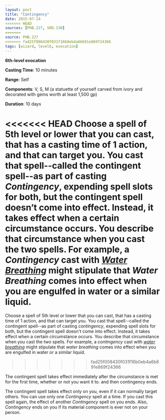 ```yaml
---
layout: post
title: "Contingency"
date: 2015-07-14
<<<<<<< HEAD
sources: [PHB.227, SRD.130]
=======
source: PHB.227
>>>>>>> fad25f008430f031f16b0eb4a6b691e869f24366
tags: [wizard, level6, evocation]
---
```


**6th-level evocation**

**Casting Time**: 10 minutes

**Range**: Self

**Components**: V, S, M (a statuette of yourself carved from ivory and decorated with gems worth at least 1,500 gp)

**Duration**: 10 days

<<<<<<< HEAD
Choose a spell of 5th level or lower that you can cast, that has a casting time of 1 action, and that can target you. You cast that spell--called the contingent spell--as part of casting *Contingency*, expending spell slots for both, but the contingent spell doesn’t come into effect. Instead, it takes effect when a certain circumstance occurs. You describe that circumstance when you cast the two spells. For example, a *Contingency* cast with *[Water Breathing](water-breathing)* might stipulate that *Water Breathing* comes into effect when you are engulfed in water or a similar liquid.
=======
Choose a spell of 5th level or lower that you can cast, that has a casting time of 1 action, and that can target you. You cast that spell--called the contingent spell--as part of casting *contingency*, expending spell slots for both, but the contingent spell doesn't come into effect. Instead, it takes effect when a certain circumstance occurs. You describe that circumstance when you cast the two spells. For example, a *contingency* cast with *[water breathing](water-breathing "water breathing (lvl 3)")* might stipulate that *water breathing* comes into effect when you are engulfed in water or a similar liquid.
>>>>>>> fad25f008430f031f16b0eb4a6b691e869f24366

The contingent spell takes effect immediately after the circumstance is met for the first time, whether or not you want it to. and then contingency ends.

The contingent spell takes effect only on you, even if it can normally target others. You can use only one *Contingency* spell at a time. If you cast this spell again, the effect of another *Contingency* spell on you ends. Also, *Contingency* ends on you if its material component is ever not on your person.
